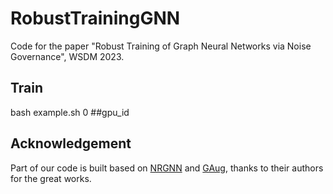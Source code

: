# RobustTrainingGNN
Code for the paper "Robust Training of Graph Neural Networks via  Noise Governance", WSDM 2023.

## Train
bash example.sh 0 ##gpu_id

## Acknowledgement
Part of our code is built based on [NRGNN](https://github.com/EnyanDai/NRGNN) and [GAug](https://github.com/zhao-tong/GAug), thanks to their authors for the great works.


